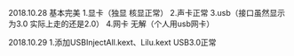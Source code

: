 2018.10.28
	基本完美
	1.显卡（独显 核显正常）
	2.声卡正常
	3.usb（接口虽然显示为3.0 实际上走的还是2.0）
	4.网卡 无解（个人用usb网卡）

2018.10.29
	1.添加USBInjectAll.kext、Lilu.kext
	  USB3.0正常